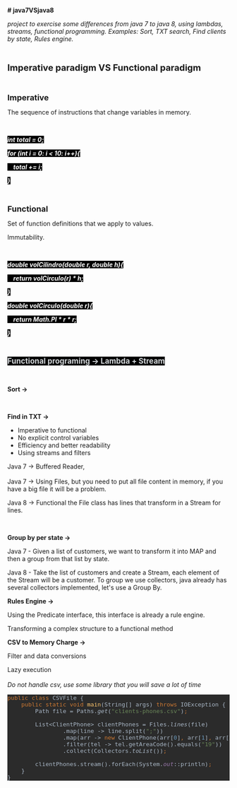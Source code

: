 <p><strong># java7VSjava8</strong></p>
<p><em>project to exercise some differences from java 7 to java 8, using lambdas, streams, functional programming. Examples: Sort, TXT search, Find clients by state, Rules engine.</em></p>
<p><br></p>
<p><strong><span style="font-size: 20px;">Imperative paradigm VS Functional paradigm</span></strong></p>
<p><br></p>
<p><span style="font-size: 18px;"><strong>Imperative</strong></span></p>
<p>The sequence of instructions that change variables in memory.</p>
<p><br></p>
<p><em><span style="background-color: rgb(0, 0, 0);"><strong><span style="color: rgb(255, 255, 255);">int total = 0;</span></strong></span></em></p>
<p><span style="background-color: rgb(0, 0, 0);"><span style="color: rgb(255, 255, 255);"><strong><em>for (int i = 0: i &lt; 10: i++){</em></strong></span></span></p>
<p><span style="background-color: rgb(0, 0, 0);"><span style="color: rgb(255, 255, 255);"><strong><em>&nbsp; &nbsp; total += i;</em></strong></span></span></p>
<p><em><span style="background-color: rgb(0, 0, 0);"><strong><span style="color: rgb(255, 255, 255);">}</span></strong></span></em></p>
<p><br></p>
<p><span style="font-size: 18px;"><strong>Functional</strong></span></p>
<p>Set of function definitions that we apply to values.</p>
<p>Immutability.</p>
<p><br></p>
<p><em><span style="background-color: rgb(0, 0, 0);"><strong><span style="color: rgb(255, 255, 255);">double volCilindro(double r, double h){</span></strong></span></em></p>
<p><span style="color: rgb(255, 255, 255);"><span style="background-color: rgb(0, 0, 0);"><strong><em>&nbsp; &nbsp; return volCirculo(r) * h;</em></strong></span></span></p>
<p><span style="color: rgb(255, 255, 255);"><span style="background-color: rgb(0, 0, 0);"><strong><em>}</em></strong></span></span></p>
<p><span style="color: rgb(255, 255, 255);"><span style="background-color: rgb(0, 0, 0);"><strong><em>double volCirculo(double r){</em></strong></span></span></p>
<p><span style="color: rgb(255, 255, 255);"><span style="background-color: rgb(0, 0, 0);"><strong><em>&nbsp; &nbsp; return Math.PI * r * r;</em></strong></span></span></p>
<p><em><span style="background-color: rgb(0, 0, 0);"><strong><span style="color: rgb(255, 255, 255);">}</span></strong></span></em></p>
<p><br></p>
<p><span style="font-size: 17px;"><strong><span style="background-color: rgb(0, 0, 0); color: rgb(209, 213, 216);">Functional programing -&gt; Lambda + Stream</span></strong></span></p>
<p><br></p>
<p><strong>Sort -&gt;</strong></p>
<p><br></p>
<p><strong>Find in TXT -&gt;</strong></p>
<ul>
    <li>Imperative to functional</li>
    <li>No explicit control variables</li>
    <li>Efficiency and better readability</li>
    <li>Using streams and filters</li>
</ul>
<p>Java 7 -&gt; Buffered Reader,<br><br>Java 7 -&gt; Using Files, but you need to put all file content in memory, if you have a big file it will be a problem.</p>
<p>Java 8 -&gt; Functional the File class has lines that transform in a Stream for lines.</p>
<p><br></p>
<p><strong>Group by per state -&gt;</strong></p>
<p>Java 7 - Given a list of customers, we want to transform it into MAP and then a group from that list by state.</p>
<p>Java 8 - Take the list of customers and create a Stream, each element of the Stream will be a customer. To group we use collectors, java already has several collectors implemented, let&apos;s use a Group By.</p>
<p><strong>Rules Engine -&gt;</strong></p>
<p>Using the Predicate interface, this interface is already a rule engine.</p>
<p>Transforming a complex structure to a functional method</p>
<p><strong>CSV to Memory Charge -&gt;</strong></p>
<p>Filter and data conversions</p>
<p>Lazy execution<br><br><em>Do not handle csv, use some library that you will save a lot of time</em></p>
<pre style="background-color:#2b2b2b;color:#a9b7c6;font-family:'JetBrains Mono',monospace;font-size:9.8pt;"><span style="color:#cc7832;">public class </span>CSVFile {
    <span style="color:#cc7832;">public static void </span><span style="color:#ffc66d;">main</span>(String[] args) <span style="color:#cc7832;">throws </span>IOException {
        Path file = Paths.<span style="font-style:italic;">get</span>(<span style="color:#6a8759;">&quot;clients-phones.csv&quot;</span>)<span style="color:#cc7832;">;
</span><span style="color:#cc7832;">
</span><span style="color:#cc7832;">        </span>List&lt;ClientPhone&gt; clientPhones = Files.<span style="font-style:italic;">lines</span>(file)
                .map(line -&gt; line.split(<span style="color:#6a8759;">&quot;;&quot;</span>))
                .map(arr -&gt; <span style="color:#cc7832;">new </span>ClientPhone(arr[<span style="color:#6897bb;">0</span>]<span style="color:#cc7832;">, </span>arr[<span style="color:#6897bb;">1</span>]<span style="color:#cc7832;">, </span>arr[<span style="color:#6897bb;">2</span>]))
                .filter(tel -&gt; tel.getAreaCode().equals(<span style="color:#6a8759;">&quot;19&quot;</span>))
                .collect(Collectors.<span style="font-style:italic;">toList</span>())<span style="color:#cc7832;">;
</span><span style="color:#cc7832;">
</span><span style="color:#cc7832;">        </span>clientPhones.stream().forEach(System.<span style="color:#9876aa;font-style:italic;">out</span>::println)<span style="color:#cc7832;">;
</span><span style="color:#cc7832;">    </span>}
}</pre>